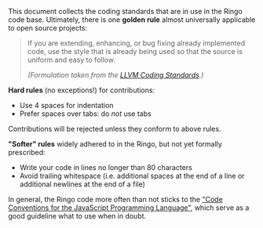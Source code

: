 This document collects the coding standards that are in use in the Ringo code base. Ultimately, there is one __golden rule__ almost universally applicable to open source projects:

> If you are extending, enhancing, or bug fixing already
> implemented code, use the style that is already being
> used so that the source is uniform and easy to follow.
>
> _(Formulation taken from the [LLVM Coding Standards](http://llvm.org/docs/CodingStandards.html).)_

__Hard rules__ (no exceptions!) for contributions:

- Use 4 spaces for indentation
- Prefer spaces over tabs: do _not_ use tabs

Contributions will be rejected unless they conform to above rules.

__"Softer" rules__ widely adhered to in the Ringo, but not yet formally prescribed:

- Write your code in lines no longer than 80 characters
- Avoid trailing whitespace (i.e. additional spaces at the end of a line or additional newlines at the end of a file)

In general, the Ringo code more often than not sticks to the ["Code Conventions for the JavaScript Programming Language"](http://javascript.crockford.com/code.html), which serve as a good guideline what to use when in doubt.